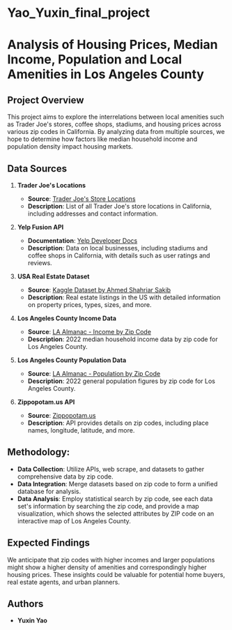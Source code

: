 # Yao_Yuxin_final_project
# Analysis of Housing Prices, Median Income, Population and Local Amenities in Los Angeles County

## Project Overview
This project aims to explore the interrelations between local amenities such as Trader Joe's stores, coffee shops, stadiums, and housing prices across various zip codes in California. By analyzing data from multiple sources, we hope to determine how factors like median household income and population density impact housing markets.

## Data Sources
1. **Trader Joe's Locations**  
   - **Source**: [Trader Joe's Store Locations](https://locations.traderjoes.com/ca/)  
   - **Description**: List of all Trader Joe's store locations in California, including addresses and contact information.

2. **Yelp Fusion API**  
   - **Documentation**: [Yelp Developer Docs](https://docs.developer.yelp.com/docs/fusion-intro)  
   - **Description**: Data on local businesses, including stadiums and coffee shops in California, with details such as user ratings and reviews.

3. **USA Real Estate Dataset**  
   - **Source**: [Kaggle Dataset by Ahmed Shahriar Sakib](https://www.kaggle.com/datasets/ahmedshahriarsakib/usa-real-estate-dataset/data)  
   - **Description**: Real estate listings in the US with detailed information on property prices, types, sizes, and more.

4. **Los Angeles County Income Data**  
   - **Source**: [LA Almanac - Income by Zip Code](https://www.laalmanac.com/employment/em12c.php)  
   - **Description**: 2022 median household income data by zip code for Los Angeles County.

5. **Los Angeles County Population Data**  
   - **Source**: [LA Almanac - Population by Zip Code](https://www.laalmanac.com/population/po03z.php)  
   - **Description**: 2022 general population figures by zip code for Los Angeles County.

6. **Zippopotam.us API**  
   - **Source**: [Zippopotam.us](http://api.zippopotam.us/)  
   - **Description**: API provides details on zip codes, including place names, longitude, latitude, and more.

## Methodology:
- **Data Collection**: Utilize APIs, web scrape, and datasets to gather comprehensive data by zip code.
- **Data Integration**: Merge datasets based on zip code to form a unified database for analysis.
- **Data Analysis**: Employ statistical search by zip code, see each data set's information by searching the zip code, and provide a map visualization, which shows the selected attributes by ZIP code on an interactive map of Los Angeles County.

## Expected Findings
We anticipate that zip codes with higher incomes and larger populations might show a higher density of amenities and correspondingly higher housing prices. These insights could be valuable for potential home buyers, real estate agents, and urban planners.

## Authors
- **Yuxin Yao**


